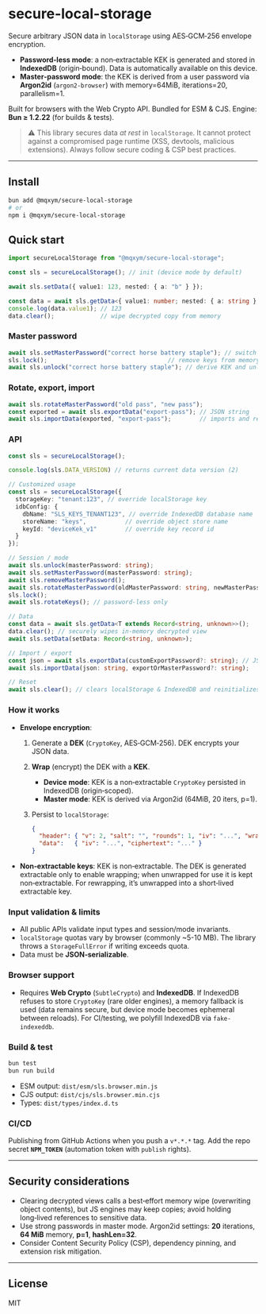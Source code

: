 # secure-local-storage

Secure arbitrary JSON data in `localStorage` using AES‑GCM‑256 envelope encryption.

* **Password‑less mode**: a non‑extractable KEK is generated and stored in **IndexedDB** (origin‑bound). Data is automatically available on this device.
* **Master‑password mode**: the KEK is derived from a user password via **Argon2id** (`argon2-browser`) with memory=64MiB, iterations=20, parallelism=1.

Built for browsers with the Web Crypto API. Bundled for ESM & CJS. Engine: **Bun ≥ 1.2.22** (for builds & tests).

> ⚠️ This library secures data *at rest* in `localStorage`. It cannot protect against a compromised page runtime (XSS, devtools, malicious extensions). Always follow secure coding & CSP best practices.

---

## Install

```bash
bun add @mqxym/secure-local-storage
# or
npm i @mqxym/secure-local-storage
```

## Quick start

```ts
import secureLocalStorage from "@mqxym/secure-local-storage";

const sls = secureLocalStorage(); // init (device mode by default)

await sls.setData({ value1: 123, nested: { a: "b" } });

const data = await sls.getData<{ value1: number; nested: { a: string } }>();
console.log(data.value1); // 123
data.clear();             // wipe decrypted copy from memory
```

### Master password

```ts
await sls.setMasterPassword("correct horse battery staple"); // switch to master mode
sls.lock();                                  // remove keys from memory
await sls.unlock("correct horse battery staple"); // derive KEK and unlock
```

### Rotate, export, import

```ts
await sls.rotateMasterPassword("old pass", "new pass");
const exported = await sls.exportData("export-pass"); // JSON string
await sls.importData(exported, "export-pass");        // imports and rewraps to device mode by default
```

### API

```ts
const sls = secureLocalStorage();

console.log(sls.DATA_VERSION) // returns current data version (2)

// Customized usage
const sls = secureLocalStorage({
  storageKey: "tenant:123", // override localStorage key
  idbConfig: {
    dbName: "SLS_KEYS_TENANT123", // override IndexedDB database name
    storeName: "keys",           // override object store name
    keyId: "deviceKek_v1"        // override key record id
  }
});

// Session / mode
await sls.unlock(masterPassword: string);
await sls.setMasterPassword(masterPassword: string);
await sls.removeMasterPassword();
await sls.rotateMasterPassword(oldMasterPassword: string, newMasterPassword: string);
sls.lock();
await sls.rotateKeys(); // password-less only

// Data
const data = await sls.getData<T extends Record<string, unknown>>();
data.clear(); // securely wipes in-memory decrypted view
await sls.setData(setData: Record<string, unknown>);

// Import / export
const json = await sls.exportData(customExportPassword?: string); // JSON string
await sls.importData(json: string, exportOrMasterPassword?: string);

// Reset
await sls.clear(); // clears localStorage & IndexedDB and reinitializes in device mode
```

### How it works

* **Envelope encryption**:

  1. Generate a **DEK** (`CryptoKey`, AES‑GCM‑256). DEK encrypts your JSON data.
  2. **Wrap** (encrypt) the DEK with a **KEK**.

     * **Device mode**: KEK is a non‑extractable `CryptoKey` persisted in IndexedDB (origin‑scoped).
     * **Master mode**: KEK is derived via Argon2id (64MiB, 20 iters, p=1).
  3. Persist to `localStorage`:

     ```json
     {
       "header": { "v": 2, "salt": "", "rounds": 1, "iv": "...", "wrappedKey": "..." },
       "data":   { "iv": "...", "ciphertext": "..." }
     }
     ```

* **Non‑extractable keys**: KEK is non‑extractable. The DEK is generated extractable only to enable wrapping; when unwrapped for use it is kept non‑extractable. For rewrapping, it’s unwrapped into a short‑lived extractable key.

### Input validation & limits

* All public APIs validate input types and session/mode invariants.
* `localStorage` quotas vary by browser (commonly \~5-10 MB). The library throws a `StorageFullError` if writing exceeds quota.
* Data must be **JSON‑serializable**.

### Browser support

* Requires **Web Crypto** (`SubtleCrypto`) and **IndexedDB**. If IndexedDB refuses to store `CryptoKey` (rare older engines), a memory fallback is used (data remains secure, but device mode becomes ephemeral between reloads). For CI/testing, we polyfill IndexedDB via `fake-indexeddb`.

### Build & test

```bash
bun test
bun run build
```

* ESM output: `dist/esm/sls.browser.min.js`
* CJS output: `dist/cjs/sls.browser.min.cjs`
* Types: `dist/types/index.d.ts`

### CI/CD

Publishing from GitHub Actions when you push a `v*.*.*` tag.
Add the repo secret **`NPM_TOKEN`** (automation token with `publish` rights).

---

## Security considerations

* Clearing decrypted views calls a best‑effort memory wipe (overwriting object contents), but JS engines may keep copies; avoid holding long‑lived references to sensitive data.
* Use strong passwords in master mode. Argon2id settings: **20** iterations, **64 MiB** memory, **p=1**, **hashLen=32**.
* Consider Content Security Policy (CSP), dependency pinning, and extension risk mitigation.

---

## License

MIT
